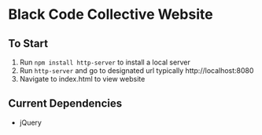 # Black Code Collective Website

## To Start
1. Run `npm install http-server` to install a local server
2. Run `http-server` and go to designated url typically http://localhost:8080
3. Navigate to index.html to view website

## Current Dependencies
* jQuery
